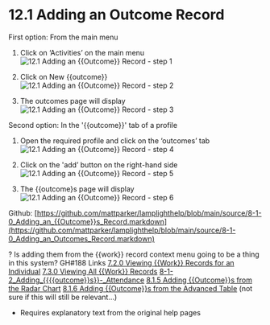# 12.1 Adding an Outcome Record

First option: From the main menu

1. Click on ‘Activities’ on the main menu
![12.1 Adding an {{Outcome}} Record - step 1](12.1_Adding_an_Outcome_Record_im_1.png)

2. Click on New {{outcome}}
![12.1 Adding an {{Outcome}} Record - step 2](12.1_Adding_an_Outcome_Record_im_2.png)

3. The outcomes page will display
![12.1 Adding an {{Outcome}} Record - step 3](12.1_Adding_an_Outcome_Record_im_3.png)

Second option: In the '{{outcome}}' tab of a profile
1. Open the required profile and click on the ‘outcomes’ tab
![12.1 Adding an {{Outcome}} Record - step 4](12.1_Adding_an_Outcome_Record_im_4.png)

2. Click on the 'add’ button on the right-hand side
![12.1 Adding an {{Outcome}} Record - step 5](12.1_Adding_an_Outcome_Record_im_5.png)

3. The {{outcome}s page will display
![12.1 Adding an {{Outcome}} Record - step 6](12.1_Adding_an_Outcome_Record_im_6.png)


Github: [https://github.com/mattparker/lamplighthelp/blob/main/source/8-1-0_Adding_an_{{Outcome}}s_Record.markdown](https://github.com/mattparker/lamplighthelp/blob/main/source/8-1-0_Adding_an_Outcomes_Record.markdown)

? Is adding them from the {{work}} record context menu going to be a thing in this system? GH#188
Links
[7.2.0 Viewing {{Work}} Records for an Individual](https://lamplight.online/en/help/index/p/7.2.0)
[7.3.0 Viewing All {{Work}} Records](https://lamplight.online/en/help/index/p/7.3.0)
[8-1-2_Adding_{{{{outcome}}s}}-_Attendance](https://lamplight.online/en/help/index/p/8.1.2)
[8.1.5 Adding {{Outcome}}s from the Radar Chart](https://lamplight.online/en/help/index/p/8.1.5)
[8.1.6 Adding {{Outcome}}s from the Advanced Table](https://lamplight.online/en/help/index/p/8.1.6) (not sure if this will still be relevant…)

- Requires explanatory text from the original help pages
